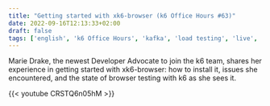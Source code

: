 ```yaml
---
title: "Getting started with xk6-browser (k6 Office Hours #63)"
date: 2022-09-16T12:13:33+02:00
draft: false
tags: ['english', 'k6 Office Hours', 'kafka', 'load testing', 'live', 'video', 'k6.io', 'browser testing']
---
```

Marie Drake, the newest Developer Advocate to join the k6 team, shares her experience in getting started with xk6-browser: how to install it, issues she encountered, and the state of browser testing with k6 as she sees it.

{{< youtube CRSTQ6n05hM >}}